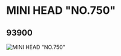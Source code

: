 # MINI HEAD "NO.750"
## 93900
![MINI HEAD "NO.750"](https://lc-www-live-s.legocdn.com/media/bricks/5/2/4612982.jpg)